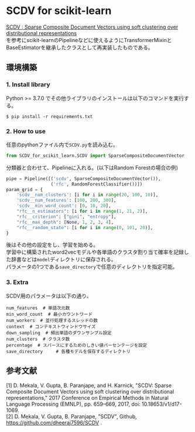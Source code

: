 # SCDV for scikit-learn
[SCDV : Sparse Composite Document Vectors using soft clustering over distributional representations](https://www.aclweb.org/anthology/D17-1069/)  
を参考にscikit-learnのPipelineなどに使えるようにTransformerMixinとBaseEstimatorを継承したクラスとして再実装したものである。  


## 環境構築
### 1. Install library
Python >= 3.7.0 でその他ライブラリのインストールは以下のコマンドを実行する。  
```shell script
$ pip install -r requirements.txt
```


### 2. How to use
任意のpythonファイル内で`SCDV.py`を読み込む。
```python
from SCDV_for_scikit_learn.SCDV import SparseCompositeDocumentVector
```
分類器と合わせて、Pipelineに入れる。(以下はRandom Forestの場合の例)  
```python
pipe = Pipeline([('scdv', SparseCompositeDocumentVector()),
                 ('rfc', RandomForestClassifier())])
param_grid = {
    'scdv__num_clusters': [i for i in range(20, 100, 10)],
    'scdv__num_features': [100, 200, 300],
    'scdv__min_word_count': [0, 10, 20],
    "rfc__n_estimators": [i for i in range(1, 21, 2)],
    "rfc__criterion": ["gini", "entropy"],
    "rfc__max_depth": [None, 1, 2, 3, 4],
    "rfc__random_state": [i for i in range(0, 101, 20)],
}
```
後はその他の設定をし、学習を始める。  
学習中に構築されたword2vecモデルや各単語のクラスタ割り当て確率を記録した辞書などは`model`ディレクトリに保存される。  
パラメータの1つである`save_directory`で任意のディレクトリを指定可能。  


### 3. Extra
SCDV用のパラメータは以下の通り、
```
num_features  # 単語次元数
min_word_count  # 最小カウントワード
num_workers  # 並行処理するスレッドの数
context  # コンテキストウィンドウサイズ
down_sampling  # 頻出単語のダウンサンプル設定
num_clusters  # クラスタ数
percentage  # スパースにするためのしきい値パーセンテージを設定
save_directory     # 各種モデルを保存するディレクトリ
```


## 参考文献
[1] D. Mekala, V. Gupta, B. Paranjape, and H. Karnick, "SCDV: Sparse Composite Document Vectors using soft clustering over distributional representations," 2017 Conference on Empirical Methods in Natural Language Processing (EMNLP), pp. 659–669, 2017, doi: 10.18653/v1/d17-1069.  
[2] D. Mekala, V. Gupta, B. Paranjape, "SCDV", Github, https://github.com/dheeraj7596/SCDV .